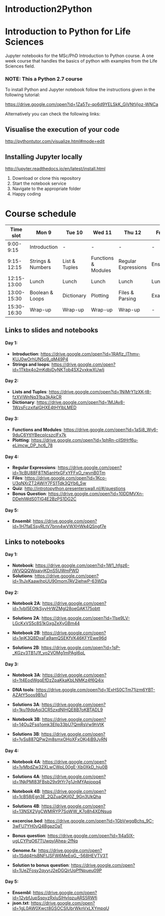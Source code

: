 # Introduction2Python

# Introduction to Python for Life Sciences
Jupyter notebooks for the MSc/PhD Introduction to Python course.
A one week course that handles the basics of python with examples from the Life Sciences field.

### NOTE: This a Python 2.7 course

To install  Python and Jupyter notebook follow the instructions given in the following tutorial:

https://drive.google.com/open?id=1Za5Tv-qo6d9YELSkK_GiVNtVjoz-WNCa

Alternatively you can check the following links:

## Visualise the execution of your code
http://pythontutor.com/visualize.html#mode=edit

## Installing Jupyter locally
http://jupyter.readthedocs.io/en/latest/install.html
1. Download or clone this repository
2. Start the notebook service
3. Navigate to the appropriate folder
4. Happy coding


# Course schedule
| Time slot   | Mon 9 | Tue 10 | Wed 11 | Thu 12 | Fri 13 |
| --- | --- | --- | --- | --- | --- |
| 9:00-9:15   | Introduction | - | - | - | - |
| 9:15-12:15  | Strings & Numbers | List & Tuples | Functions & Modules | Regular Expressions | Ensemble |
| 12:15-13:00 | Lunch | Lunch | Lunch | Lunch | Lunch |
| 13:00-15:30 | Boolean & Loops | Dictionary | Plotting | Files & Parsing | Exam |
| 15:30-16:30 | Wrap-up | Wrap-up | Wrap-up | Wrap-up | - | 

## Links to slides and notebooks

#### Day 1:

- **Introduction**: https://drive.google.com/open?id=1RAfIz_lThmv-KUJ0wOrhUN5o9_qM49P4
- **Strings and loops**: https://drive.google.com/open?id=1Tkbx4o2mKdbjDyNKTob4SX2vxkwXUwIj

#### Day 2:

- **Lists and Tuples**: https://drive.google.com/open?id=1NiMrY1zXK-t8-fzXViWnNq31ba3kAkCR
- **Dictionary**: https://drive.google.com/open?id=1MJAv8-1WzsFczxifalGHXE4tHYlbLMED

#### Day 3:

- **Functions and Modules**: https://drive.google.com/open?id=1aSi8_Wy6-9duC6YtIYBecpIcszclFx7k
- **Plotting**: https://drive.google.com/open?id=1phRn-cilStHrf6u-eLimcw_DP_hc6_78

#### Day 4:

- **Regular Expressions**: https://drive.google.com/open?id=1lcBU88F8TN5anHxGFxYFFxO_rwvnB0Tm
- **Files**: https://drive.google.com/open?id=1Kco-U3qNXrZT2AWiY7FS1Tdk3QYb6_5w
- **Quiz**: http://introtopython.presenterswall.nl/#/questions
- **Bonus Question**: https://drive.google.com/open?id=10DDMVXn-DDehlWdS0TlG4E2BzPS1DG2C

#### Day 5:
- **Ensembl**: https://drive.google.com/open?id=1H7faESsyRLtV7bnn4wVWXHWk4QSngf7e


## Links to notebooks

#### Day 1:

- **Notebook**: https://drive.google.com/open?id=1W1_hfgz6-jWVQQQWqaivjKDnS5UWmPWD
- **Solutions**: https://drive.google.com/open?id=1hJxKaawihpUU90mom7AV2iehwP-63WDa

#### Day 2:

- **Notebook 2A**: https://drive.google.com/open?id=1ybI5EOtkSyyHrWZMgI28oeGAK175obtt
- **Solutions 2A**: https://drive.google.com/open?id=11se9LV-LGcKxVS5c8S1kGxgZeXyGBm44

- **Notebook 2B**: https://drive.google.com/open?id=1ejK3Q8DvaFa9amQSEKfVK46KFYEwe96d
- **Solutions 2B**: https://drive.google.com/open?id=1sP-_KGzv3TB1J1f_yo2VOMg1mPAgI6qL

#### Day 3:

- **Notebook 3A**: https://drive.google.com/open?id=1t4EodWgqEfDzZpaKkaKbLNMKz4f6Q4ix
- **DNA tools**: https://drive.google.com/open?id=1ExHS0CTm71jzm6YBT-AZAtY5oos9B1u1
- **Solutions 3A**: https://drive.google.com/open?id=1ku19dpAoi3CR5zxdNIHQE8B7oKBTADL9

- **Notebook 3B**: https://drive.google.com/open?id=14Ou2Fsq1omk3EIlp33bU7QmRsVw9hVtK
- **Solutions 3B**: https://drive.google.com/open?id=1ySs887QPw2m8smxOHoXFxOKj4iB9JyRN

#### Day 4:

- **Notebook 4A**: https://drive.google.com/open?id=1yMbdZw32XLwCWpL00gE-Xb0XkD_hju0B
- **Solutions 4A**: https://drive.google.com/open?id=1NkPMI83FBsb29x9tYr7g1JnMYApjopq4

- **Notebook 4B**: https://drive.google.com/open?id=1cB58jEgn3E_2QZuaQKjl0Z_9Gn3UkQha
- **Solutions 4B**: https://drive.google.com/open?id=13NSX2VgCWMIRYP7SoWW_K7o8h4XDNsuq
- **excercise.bed**: https://drive.google.com/open?id=1GbVwgqBchs_9C-3wFU7YH0yQ4BgazOaT


- **Bonus question**: https://drive.google.com/open?id=1I4a5lX-ugLCYPqO67TUwpyIAhea-2fNq
- **Genome.fa**: https://drive.google.com/open?id=1Sdd4HsBNFtJSFW6MeEqG_-568HEVTV3T 
- **Solution to bonus question**: https://drive.google.com/open?id=1UeZFosy2qyyrJ2eDGQirUqPfNpueu09P

#### Day 5:
- **Ensembl**: https://drive.google.com/open?id=12ybfJupSspyzRxluSlHvIqzuARS5RWfi
- **json.txt**: https://drive.google.com/open?id=1gL0AW0Xwct8GSOCSlUbrWknVxLXYmpqU
